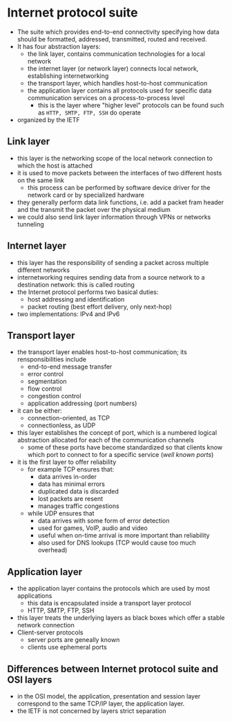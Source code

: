 # Internet protocol suite

* The suite which provides end-to-end connectivity specifying how data should be formatted, addressed, transmitted, routed and received.
* It has four abstraction layers:
  * the link layer, contains communication technologies for a local network
  * the internet layer (or network layer) connects local network, establishing internetworking
  * the transport layer, which handles host-to-host communication
  * the application layer contains all protocols used for specific data communication services on a process-to-process level
    * this is the layer where "higher level" protocols can be found such as `HTTP, SMTP, FTP, SSH` do operate
* organized by the IETF

## Link layer

* this layer is the networking scope of the local network connection to which the host is attached
* it is used to move packets between the interfaces of two different hosts on the same link
  * this process can be performed by software device driver for the network card or by specialized hardware
* they generally perform data link functions, i.e. add a packet fram header and the transmit the packet over the physical medium
* we could also send link layer information through VPNs or networks tunneling

## Internet layer

* this layer has the responsibility of sending a packet across multiple different networks
* internetworking requires sending data from a source network to a destination network: this is called routing
* the Internet protocol performs two basical duties:
  * host addressing and identification
  * packet routing (best effort delivery, only next-hop)
* two implementations: IPv4 and IPv6

## Transport layer

* the transport layer enables host-to-host communication; its rensponsibilities include
  * end-to-end message transfer
  * error control
  * segmentation
  * flow control
  * congestion control
  * application addressing (port numbers)
* it can be either:
  * connection-oriented, as TCP
  * connectionless, as UDP
* this layer establishes the concept of port, which is a numbered logical abstraction allocated for each of the communication channels
  * some of these ports have become standardized so that clients know which port to connect to for a specific service (*well known ports*)
* it is the first layer to offer reliability
  * for example TCP ensures that:
    * data arrives in-order
    * data has minimal errors
    * duplicated data is discarded
    * lost packets are resent
    * manages traffic congestions
  * while UDP ensures that
    * data arrives with some form of error detection
    * used for games, VoIP, audio and video
    * useful when on-time arrival is more important than reliability
    * also used for DNS lookups (TCP would cause too much overhead)

## Application layer

* the application layer contains the protocols which are used by most applications
  * this data is encapsulated inside a transport layer protocol
  * HTTP, SMTP, FTP, SSH
* this layer treats the underlying layers as black boxes which offer a stable network connection
* Client-server protocols
  * server ports are geneally known
  * clients use ephemeral ports

## Differences between Internet protocol suite and OSI layers

* in the OSI model, the application, presentation and session layer correspond to the same TCP/IP layer, the application layer.
* the IETF is not concerned by layers strict separation

